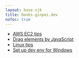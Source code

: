 ```yaml
---
layout: base.njk
title: books.ginpei.dev
noToc: true
---
```


- [AWS EC2 tips](./aws-ec2-tips/)
- [Drag elements by JavaScript](./js-drag/)
- [Linux tips](./linux-tips/)
- [Set up dev env for Windows](./setup-windows-env/)
